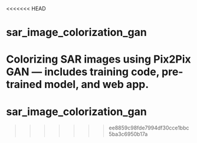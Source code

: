 <<<<<<< HEAD
# sar_image_colorization_gan
Colorizing SAR images using Pix2Pix GAN — includes training code, pre-trained model, and web app.
=======
# sar_image_colorization_gan
>>>>>>> ee8859c98fde7994df30cce1bbc5ba3c6950b17a
